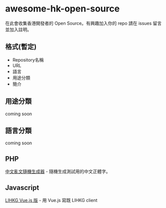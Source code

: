 # awesome-hk-open-source
在此會收集香港開發者的 Open Source。有興趣加入你的 repo 請在 issues 留言並加入註明。


## 格式(暫定)
* Repository名稱
* URL
* 語言
* 用途分類
* 簡介

## 用途分類
coming soon

## 語言分類
coming soon

## PHP
[中文亂文隨機生成器](https://github.com/cytsunny/randChinese) - 隨機生成測試用的中文正體字。

## Javascript
[LIHKG Vue.js 版](https://github.com/colloquet/lihkg-web) - 用 Vue.js 寫既 LIHKG client
